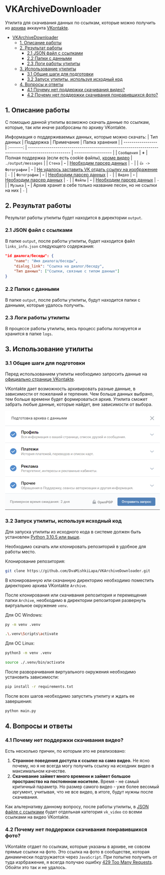 # VKArchiveDownloader

Утилита для скачивания данных по ссылкам, которые можно получить из [архива](https://vk.com/faq18145) аккаунта [VKontakte](https://vk.com/feed).

- [VKArchiveDownloader](#vkarchivedownloader)
  - [1. Описание работы](#1-описание-работы)
  - [2. Результат работы](#2-результат-работы)
    - [2.1 JSON файл с ссылками](#21-json-файл-с-ссылками)
    - [2.2 Папки с данными](#22-папки-с-данными)
    - [2.3 Логи работы утилиты](#23-логи-работы-утилиты)
  - [3. Использование утилиты](#3-использование-утилиты)
    - [3.1 Общие шаги для подготовки](#31-общие-шаги-для-подготовки)
    - [3.2 Запуск утилиты, используя исходный код](#32-запуск-утилиты-используя-исходный-код)
  - [4. Вопросы и ответы](#4-вопросы-и-ответы)
    - [4.1 Почему нет поддержки скачивания видео?](#41-почему-нет-поддержки-скачивания-видео)
    - [4.2 Почему нет поддержки скачивания понравившихся фото?](#42-почему-нет-поддержки-скачивания-понравившихся-фото)

## 1. Описание работы

С помощью данной утилиты возможно скачать данные по ссылкам, которые, так или иначе разбросаны по архиву VKontakte.

Информация о поддерживаемых данных, которые можно скачать:
| Тип данных        | Поддержка | Примечание                                                                                          | Папка хранения      |
| ----------------- | :-------: | --------------------------------------------------------------------------------------------------- | ------------------- |
| `Сообщения`       |   **+**   | Полная поддержка (если есть cookie файлы), [кроме видео](#41-почему-нет-поддержки-скачивания-видео) | `./output/messages` |
| `Стена`           |   **-**   | [Необходим парсер данных](https://github.com/DvaMishkiLapa/VKArchiveDownloader/issues/10)           | `-`                 |
| `👍 -> Фотографии` |   **-**   | [Не удалось заставить VK отдать ссылку на изображение](#42-почему-нет-понравившихся-фото)           | `-`                 |
| `Фотографии`      |   **-**   | [Необходим парсер данных](https://github.com/DvaMishkiLapa/VKArchiveDownloader/issues/12)           | `-`                 |
| `Видео`           |   **-**   | [Необходим парсер данных](https://github.com/DvaMishkiLapa/VKArchiveDownloader/issues/13)           | `-`                 |
| `Файлы`           |   **-**   | [Необходим парсер данных](https://github.com/DvaMishkiLapa/VKArchiveDownloader/issues/14)           | `-`                 |
| `Музыка`          |   **-**   | Архив хранит в себе только название песен, но не ссылки на них                                      | `-`                 |

## 2. Результат работы

Результат работы утилиты будет находится в директории `output`.

### 2.1 JSON файл с ссылками

В папке `output`, после работы утилиты, будет находится файл `links_info.json` следующего содержания:

```json
"id диалога/беседы": {
    "name": "Имя диалога/беседы",
    "dialog_link": "Ссылка на диалог/беседу",
    "Тип данных": ["Ссылки, связные с типом данных"]
}
```

### 2.2 Папки с данными

В папке `output`, после работы утилиты, будут находится папки с данными, которые удалось получить.

### 2.3 Логи работы утилиты

В процессе работы утилиты, весь процесс работы логируется и хранится в папке `logs`.

## 3. Использование утилиты

### 3.1 Общие шаги для подготовки

Перед использованием утилиты необходимо запросить данные на [официально странице VKontakte](https://vk.com/data_protection?section=rules&scroll_to_archive=1).

VKontakte дает возможность архивировать разные данные, в зависимости от пожеланий и терпения. Чем больше данных выбрано, тем больше времени будет формироваться архив.
Утилита сможет забрать любые данные, которые найдет, вне зависимости от выбора.

![Диалог выбора данных для архивирования](./readme_img/vk_archive.png)

### 3.2 Запуск утилиты, используя исходный код

Для запуска утилиты из исходного кода в системе должен быть установлен [Python 3.10.5 или выше](https://www.python.org/).

Необходимо скачать или клонировать репозиторий в удобное для работы место.

Клонирование репозитория:

```bash
git clone https://github.com/DvaMishkiLapa/VKArchiveDownloader.git
```

В клонированную или скачанную директорию необходимо поместить директорию архива VKontakte `Archive`.

После клонирования или скачивания репозитория и перемещения папки `Archive`, необходимо в директории репозитория развернуть виртуальное окружение `venv`.

Для ОС Windows:

```bash
py -m venv .venv
```

```bash
.\.venv\Scripts\activate
```

Для ОС Linux:

```bash
python3 -m venv .venv
```

```bash
source ./.venv/bin/activate
```

После разворачивания виртуального окружения необходимо установить зависимости:

```bash
pip install -r requirements.txt
```

После всех шагов необходимо запустить утилиту и ждать ее завершения:

```bash
python main.py
```

## 4. Вопросы и ответы

### 4.1 Почему нет поддержки скачивания видео?

Есть несколько причин, по которым это не реализовано:

1. **Странное поведения доступа к ссылке на само видео.** Не ясно почему, но я не всегда могу получить ссылку на исходник видео в максимальном качестве.
2. **Скачивание займет много времени и займет большое пространство на постоянном носителе.** Время - не самый критичный параметр. Но размер самого видео - уже более весомый аргумент, учитывая, что не все видео, в итоге, будут нужны после скачивания.

Как альтернативу данному вопросу, после работы утилиты, в [JSON файле с ссылками](#21-json-файл-с-ссылками) будет отдельная категория `vk_video` со всеми ссылками на видео VKontakte.

### 4.2 Почему нет поддержки скачивания понравившихся фото?

VKontakte отдает по ссылкам, которые указаны в архиве, не совсем прямые ссылки на фото. Это ссылка на фото в сообществе, которая динамически подгружается через `JavaScript`.
При попытке получить от туда изрбражение, я всегда получаю ошибку [429 Too Many Requests](https://developer.mozilla.org/ru/docs/Web/HTTP/Status/429). Обойти это так и не удалось.
